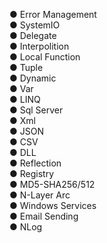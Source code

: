 ● Error Management <br>
● SystemIO <br>
● Delegate <br>
● Interpolition <br>
● Local Function <br>
● Tuple <br>
● Dynamic <br>
● Var <br>
● LINQ <br>
● Sql Server <br>
● Xml <br>
● JSON <br>
● CSV <br>
● DLL <br>
● Reflection <br>
● Registry <br>
● MD5-SHA256/512 <br>
● N-Layer Arc <br>
● Windows Services <br>
● Email Sending <br> 
● NLog 
